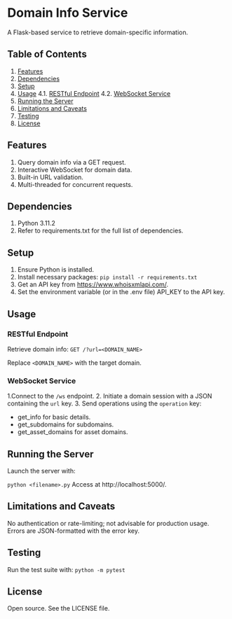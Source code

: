 # Domain Info Service
A Flask-based service to retrieve domain-specific information.

## Table of Contents
1. [Features](#features)
2. [Dependencies](#dependencies)
3. [Setup](#setup)
4. [Usage](#usage)
    4.1. [RESTful Endpoint](#restful-endpoint)
    4.2. [WebSocket Service](#websocket-service)
5. [Running the Server](#running-the-server)
6. [Limitations and Caveats](#limitations-and-caveats)
7. [Testing](#testing)
8. [License](#license)

## Features
1. Query domain info via a GET request.
2. Interactive WebSocket for domain data.
3. Built-in URL validation.
4. Multi-threaded for concurrent requests.

## Dependencies
1. Python 3.11.2
2. Refer to requirements.txt for the full list of dependencies.

## Setup
1. Ensure Python is installed.
2. Install necessary packages:
`pip install -r requirements.txt`
3. Get an API key from https://www.whoisxmlapi.com/.
4. Set the environment variable (or in the .env file) API_KEY to the API key.

## Usage
### RESTful Endpoint
Retrieve domain info:
`GET /?url=<DOMAIN_NAME>`

Replace `<DOMAIN_NAME>` with the target domain.

### WebSocket Service
1.Connect to the `/ws` endpoint.
2. Initiate a domain session with a JSON containing the `url` key.
3. Send operations using the `operation` key:
- get_info for basic details.
- get_subdomains for subdomains.
- get_asset_domains for asset domains.

## Running the Server
Launch the server with:

`python <filename>.py`
Access at http://localhost:5000/.

## Limitations and Caveats
No authentication or rate-limiting; not advisable for production usage.
Errors are JSON-formatted with the error key.

## Testing
Run the test suite with:
`python -m pytest`

## License
Open source. See the LICENSE file.